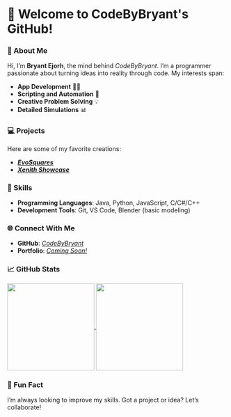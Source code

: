# 👋 Welcome to CodeByBryant's GitHub!

### 🌟 About Me
Hi, I’m **Bryant Ejorh**, the mind behind _CodeByBryant_. I’m a programmer passionate about turning ideas into reality through code. My interests span:

- **App Development** 🧑‍💻
- **Scripting and Automation** 🔧
- **Creative Problem Solving** 💡
- **Detailed Simulations**  📊

### 💻 Projects
Here are some of my favorite creations:

- _**[EvoSquares](https://github.com/CodeByBryant/EvoSquares/)**_
- _**[Xenith Showcase](https://github.com/CodeByBryant/Xenith-Showcase/)**_

### 🚀 Skills
- **Programming Languages**: Java, Python, JavaScript, C/C#/C++
- **Development Tools**: Git, VS Code, Blender (basic modeling)

### 🌐 Connect With Me
- **GitHub**: _[CodeByBryant](https://github.com/CodeByBryant)_
- **Portfolio**: _[Coming Soon!](#)_

### 📈 GitHub Stats

<a href="https://github.com/CodeByBryant">
  <img height="200" align="center" src="https://github-readme-stats.vercel.app/api?username=CodeByBryant&show_icons=true&theme=radical" />
</a>
<a href="https://github.com/CodeByBryant">
  <img height="200" align="center" src="https://github-readme-stats.vercel.app/api/top-langs/?username=CodeByBryant&theme=radical&layout=donut" />
</a>

### 📌 Fun Fact
I’m always looking to improve my skills. Got a project or idea? Let’s collaborate!
